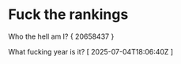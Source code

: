 # Fuck the rankings

Who the hell am I?
{ 20658437 }

What fucking year is it?
[ 2025-07-04T18:06:40Z ]
